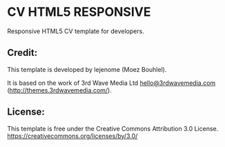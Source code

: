 CV HTML5 RESPONSIVE
==================

Responsive HTML5 CV template for developers.

## Credit:

This template is developed by lejenome (Moez Bouhlel).

It is based on the work of 3rd Wave Media Ltd <hello@3rdwavemedia.com> (http://themes.3rdwavemedia.com/).

## License:

This template is free under the Creative Commons Attribution 3.0 License.
https://creativecommons.org/licenses/by/3.0/
